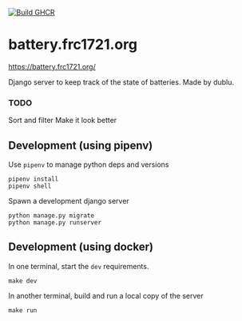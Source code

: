 [![Build GHCR](https://github.com/FRC-1721/battery.frc1721.org/actions/workflows/build_ghcr.yml/badge.svg)](https://github.com/FRC-1721/battery.frc1721.org/actions/workflows/build_ghcr.yml)

# battery.frc1721.org

https://battery.frc1721.org/

Django server to keep track of the state of batteries.
Made by dublu.

### TODO

Sort and filter
Make it look better

## Development (using pipenv)

Use `pipenv` to manage python deps and versions

```shell
pipenv install
pipenv shell
```

Spawn a development django server

```shell
python manage.py migrate
python manage.py runserver
```

## Development (using docker)

In one terminal, start the `dev` requirements.

```shell
make dev
```

In another terminal, build and run a local copy of the server

```shell
make run
```
